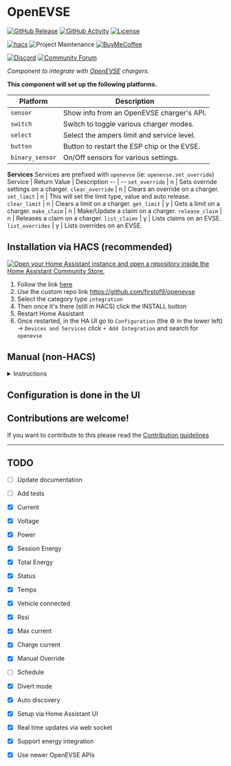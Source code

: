 # OpenEVSE

[![GitHub Release][releases-shield]][releases]
[![GitHub Activity][commits-shield]][commits]
[![License][license-shield]](LICENSE)

[![hacs][hacsbadge]][hacs]
![Project Maintenance][maintenance-shield]
[![BuyMeCoffee][buymecoffeebadge]][buymecoffee]

[![Discord][discord-shield]][discord]
[![Community Forum][forum-shield]][forum]

_Component to integrate with [OpenEVSE][openevse] chargers._

**This component will set up the following platforms.**

Platform | Description
-- | --
`sensor` | Show info from an OpenEVSE charger's API.
`switch` | Switch to toggle various charger modes.
`select` | Select the ampers limit and service level.
`button` | Button to restart the ESP chip or the EVSE.
`binary_sensor` | On/Off sensors for various settings.


**Services**
Services are prefixed with `openevse` (ie: `openevse.set_override`)
Service | Return Value | Description
-- | --
`set_override` | n | Sets override settings on a charger.
`clear_override` | n | Clears an override on a charger.
`set_limit` | n | This will set the limit type, value and auto release.
`clear_limit` | n | Clears a limit on a charger.
`get_limit` | y | Gets a limit on a charger.
`make_claim` | n | Make/Update a claim on a charger.
`release_claim` | n | Releases a claim on a charger.
`list_claims` | y | Lists claims on an EVSE.
`list_overrides` | y | Lists overrides on an EVSE.

## Installation via HACS (recommended)

[![Open your Home Assistant instance and open a repository inside the Home Assistant Community Store.](https://my.home-assistant.io/badges/hacs_repository.svg)](https://my.home-assistant.io/redirect/hacs_repository/?owner=firstof9&repository=openevse)

1. Follow the link [here](https://hacs.xyz/docs/faq/custom_repositories/)
2. Use the custom repo link https://github.com/firstof9/openevse
3. Select the category type `integration`
4. Then once it's there (still in HACS) click the INSTALL button
5. Restart Home Assistant
6. Once restarted, in the HA UI go to `Configuration` (the ⚙️ in the lower left) -> `Devices and Services` click `+ Add Integration` and search for `openevse`

## Manual (non-HACS)
<details>
<summary>Instructions</summary>
  
<br>
You probably do not want to do this! Use the HACS method above unless you know what you are doing and have a good reason as to why you are installing manually
<br>
  
1. Using the tool of choice open the directory (folder) for your HA configuration (where you find `configuration.yaml`).
2. If you do not have a `custom_components` directory (folder) there, you need to create it.
3. In the `custom_components` directory (folder) create a new folder called `openevse`.
4. Download _all_ the files from the `custom_components/openevse/` directory (folder) in this repository.
5. Place the files you downloaded in the new directory (folder) you created.
6. Restart Home Assistant
7. Once restarted, in the HA UI go to `Configuration` (the ⚙️ in the lower left) -> `Devices and Services` click `+ Add Integration` and search for `openevse`
</details>

## Configuration is done in the UI

<!---->

## Contributions are welcome!

If you want to contribute to this please read the [Contribution guidelines](CONTRIBUTING.md)

***

## TODO

- [ ] Update documentation
- [ ] Add tests
- [x] Current
- [x] Voltage
- [x] Power
- [x] Session Energy
- [x] Total Energy
- [x] Status
- [x] Temps
- [x] Vehicle connected
- [x] Rssi
- [x] Max current
- [x] Charge current
- [X] Manual Override
- [ ] Schedule
- [X] Divert mode
- [X] Auto discovery
- [x] Setup via Home Assistant UI
- [x] Real time updates via web socket
- [x] Support energy integration
- [x] Use newer OpenEVSE APIs


[openevse]: https://openevse.com/
[integration_blueprint]: https://github.com/firstof9/openevse
[buymecoffee]: https://www.buymeacoffee.com/firstof9
[buymecoffeebadge]: https://img.shields.io/badge/buy%20me%20a%20coffee-donate-yellow.svg?style=for-the-badge
[commits-shield]: https://img.shields.io/github/commit-activity/y/firstof9/openevse.svg?style=for-the-badge
[commits]: https://github.com/firstof9/openevse/commits/main
[hacs]: https://github.com/custom-components/hacs
[hacsbadge]: https://img.shields.io/badge/HACS-Custom-orange.svg?style=for-the-badge
[discord]: https://discord.gg/Qa5fW2R
[discord-shield]: https://img.shields.io/discord/330944238910963714.svg?style=for-the-badge
[exampleimg]: example.png
[forum-shield]: https://img.shields.io/badge/community-forum-brightgreen.svg?style=for-the-badge
[forum]: https://community.home-assistant.io/
[license-shield]: https://img.shields.io/github/license/firstof9/openevse.svg?style=for-the-badge
[maintenance-shield]: https://img.shields.io/badge/maintainer-Chris%20Nowak%20%40firstof9-blue.svg?style=for-the-badge
[releases-shield]: https://img.shields.io/github/release/firstof9/openevse.svg?style=for-the-badge
[releases]: https://github.com/firstof9/openevse/releases
